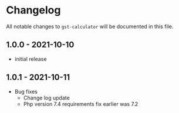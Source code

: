 # Changelog

All notable changes to `gst-calculator` will be documented in this file.

## 1.0.0 - 2021-10-10

- initial release

## 1.0.1 - 2021-10-11

- Bug fixes
    * Change log update
    * Php version 7.4 requirements fix earlier was 7.2
